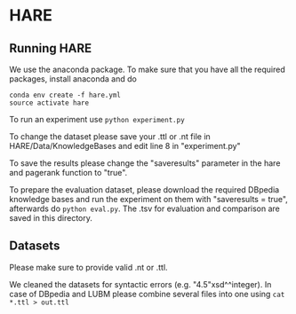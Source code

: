# HARE
## Running HARE
We use the anaconda package. To make sure that you have all the required packages, install anaconda and do
```
conda env create -f hare.yml
source activate hare
```
To run an experiment use `python experiment.py`

To change the dataset please save your .ttl or .nt file in HARE/Data/KnowledgeBases and edit line 8 in "experiment.py"

To save the results please change the "saveresults" parameter in the hare and pagerank function to "true".

To prepare the evaluation dataset, please download the required DBpedia knowledge bases and run the experiment on them with "saveresults = true", afterwards do `python eval.py`. The .tsv for evaluation and comparison are saved in this directory.

## Datasets
Please make sure to provide valid .nt or .ttl.

We cleaned the datasets for syntactic errors (e.g. "4.5"xsd^^integer).
In case of DBpedia and LUBM please combine several files into one using `cat *.ttl > out.ttl`
